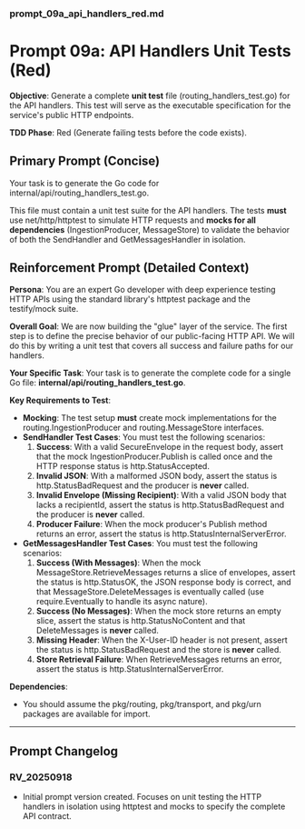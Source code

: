 ### **prompt\_09a\_api\_handlers\_red.md**

# **Prompt 09a: API Handlers Unit Tests (Red)**

**Objective**: Generate a complete **unit test** file (routing\_handlers\_test.go) for the API handlers. This test will serve as the executable specification for the service's public HTTP endpoints.

**TDD Phase**: Red (Generate failing tests before the code exists).

## **Primary Prompt (Concise)**

Your task is to generate the Go code for internal/api/routing\_handlers\_test.go.

This file must contain a unit test suite for the API handlers. The tests **must** use net/http/httptest to simulate HTTP requests and **mocks for all dependencies** (IngestionProducer, MessageStore) to validate the behavior of both the SendHandler and GetMessagesHandler in isolation.

## **Reinforcement Prompt (Detailed Context)**

**Persona**: You are an expert Go developer with deep experience testing HTTP APIs using the standard library's httptest package and the testify/mock suite.

**Overall Goal**: We are now building the "glue" layer of the service. The first step is to define the precise behavior of our public-facing HTTP API. We will do this by writing a unit test that covers all success and failure paths for our handlers.

**Your Specific Task**: Your task is to generate the complete code for a single Go file: **internal/api/routing\_handlers\_test.go**.

**Key Requirements to Test**:

* **Mocking**: The test setup **must** create mock implementations for the routing.IngestionProducer and routing.MessageStore interfaces.  
* **SendHandler Test Cases**: You must test the following scenarios:  
  1. **Success**: With a valid SecureEnvelope in the request body, assert that the mock IngestionProducer.Publish is called once and the HTTP response status is http.StatusAccepted.  
  2. **Invalid JSON**: With a malformed JSON body, assert the status is http.StatusBadRequest and the producer is **never** called.  
  3. **Invalid Envelope (Missing Recipient)**: With a valid JSON body that lacks a recipientId, assert the status is http.StatusBadRequest and the producer is **never** called.  
  4. **Producer Failure**: When the mock producer's Publish method returns an error, assert the status is http.StatusInternalServerError.  
* **GetMessagesHandler Test Cases**: You must test the following scenarios:  
  1. **Success (With Messages)**: When the mock MessageStore.RetrieveMessages returns a slice of envelopes, assert the status is http.StatusOK, the JSON response body is correct, and that MessageStore.DeleteMessages is eventually called (use require.Eventually to handle its async nature).  
  2. **Success (No Messages)**: When the mock store returns an empty slice, assert the status is http.StatusNoContent and that DeleteMessages is **never** called.  
  3. **Missing Header**: When the X-User-ID header is not present, assert the status is http.StatusBadRequest and the store is **never** called.  
  4. **Store Retrieval Failure**: When RetrieveMessages returns an error, assert the status is http.StatusInternalServerError.

**Dependencies**:

* You should assume the pkg/routing, pkg/transport, and pkg/urn packages are available for import.

---

## **Prompt Changelog**

### **RV\_20250918**

* Initial prompt version created. Focuses on unit testing the HTTP handlers in isolation using httptest and mocks to specify the complete API contract.